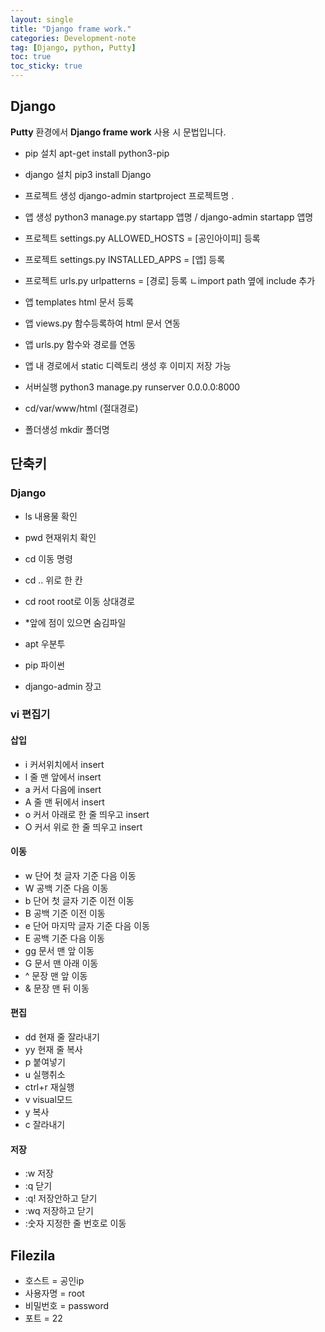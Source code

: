 ```yaml
---
layout: single
title: "Django frame work."
categories: Development-note
tag: [Django, python, Putty]
toc: true
toc_sticky: true
---
```

## Django  
**Putty** 환경에서 **Django frame work** 사용 시 문법입니다.

- pip 설치 apt-get install python3-pip
- django 설치 pip3 install Django
- 프로젝트 생성 django-admin startproject 프로젝트명 .
- 앱 생성 python3 manage.py startapp 앱명 / django-admin startapp 앱명

- 프로젝트 settings.py ALLOWED_HOSTS = [공인아이피] 등록
- 프로젝트 settings.py INSTALLED_APPS = [앱] 등록
- 프로젝트 urls.py urlpatterns = [경로] 등록  ㄴimport path 옆에 include 추가

- 앱 templates html 문서 등록
- 앱 views.py 함수등록하여 html 문서 연동
- 앱 urls.py 함수와 경로를 연동​
- 앱 내 경로에서 static 디렉토리 생성 후 이미지 저장 가능

- 서버실행 python3 manage.py runserver 0.0.0.0:8000
- cd/var/www/html (절대경로)
- 폴더생성 mkdir 폴더명

## 단축키  
### Django  
- ls  내용물 확인
- pwd  현재위치 확인
- cd  이동 명령
- cd ..  위로 한 칸
- cd root  root로 이동 상대경로
- *앞에 점이 있으면 숨김파일

- apt  우분투
- pip 파이썬
- django-admin 장고

### vi 편집기
#### 삽입
- i  커서위치에서 insert
- l  줄 맨 앞에서 insert
- a  커서 다음에 insert
- A  줄 맨 뒤에서 insert
- o  커서 아래로 한 줄 띄우고 insert
- O  커서 위로 한 줄 띄우고 insert

#### 이동
- w  단어 첫 글자 기준 다음 이동
- W  공백 기준 다음 이동
- b  단어 첫 글자 기준 이전 이동
- B  공백 기준 이전 이동
- e  단어 마지막 글자 기준 다음 이동
- E  공백 기준 다음 이동
- gg  문서 맨 앞 이동
- G  문서 맨 아래 이동
- ^  문장 맨 앞 이동
- &  문장 맨 뒤 이동

#### 편집 
- dd  현재 줄 잘라내기
- yy  현재 줄 복사
- p  붙여넣기
- u  실행취소
- ctrl+r  재실행
- v  visual모드
- y  복사
- c  잘라내기

#### 저장
- :w  저장
- :q  닫기
- :q!  저장안하고 닫기
- :wq  저장하고 닫기
- :숫자  지정한 줄 번호로 이동

## Filezila  
- 호스트 = 공인ip
- 사용자명 = root
- 비밀번호 = password
- 포트 = 22
